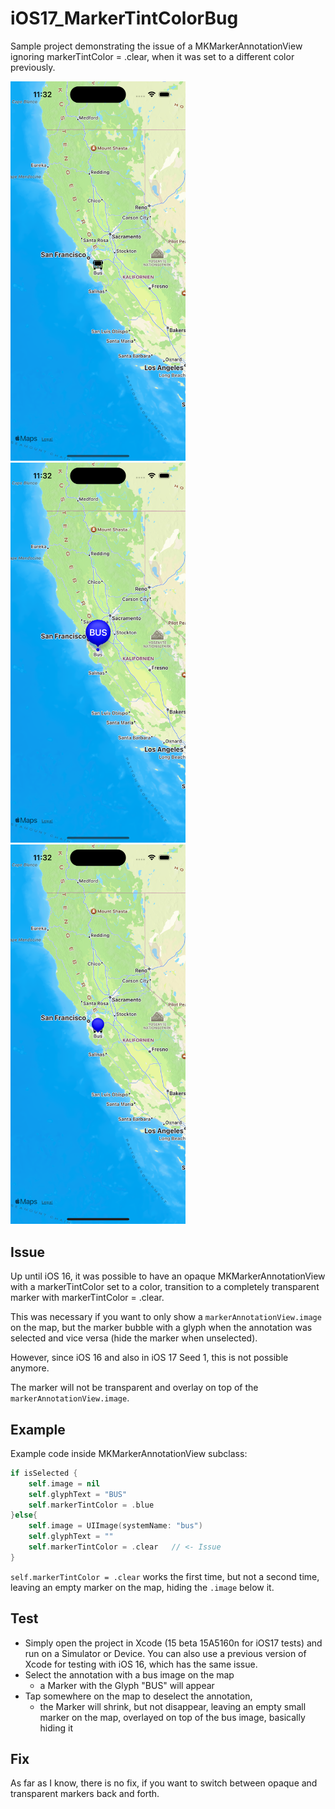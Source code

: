 # iOS17_MarkerTintColorBug
Sample project demonstrating the issue of a MKMarkerAnnotationView ignoring markerTintColor = .clear, when it was set to a different color previously.

<img src="screenshots/1._Simulator_Screenshot_-_all_correct.png" width="280" alt="Screenshot of the app with a map, which has a single annotation with an image of a bus. The annotation marker isn't visible, since it is transparent">
<img src="screenshots/2._Simulator_Screenshot_-_all_correct.png" width="280" alt="Screenshot of the app with a map, which has a single selected annotation with a blue big marker displaying the text BUS.">
<img src="screenshots/3._Simulator_Screenshot_-_not_correct.png" width="280" alt="Screenshot of the app with a map, which has a single unselected annotation. A small blue empty marker is overlayed on top of the annotation image, basically hiding it. The marker should be transparent and invisible.">


## Issue

Up until iOS 16, it was possible to have an opaque MKMarkerAnnotationView with a markerTintColor set to a color, transition to a completely transparent marker with markerTintColor = .clear.

This was necessary if you want to only show a `markerAnnotationView.image` on the map, but the marker bubble with a glyph when the annotation was selected and vice versa (hide the marker when unselected).

However, since iOS 16 and also in iOS 17 Seed 1, this is not possible anymore.

The marker will not be transparent and overlay on top of the `markerAnnotationView.image`.

## Example
Example code inside MKMarkerAnnotationView subclass:
``` Swift
if isSelected {
    self.image = nil
    self.glyphText = "BUS"
    self.markerTintColor = .blue
}else{
    self.image = UIImage(systemName: "bus")
    self.glyphText = ""
    self.markerTintColor = .clear	// <- Issue
}
```
`self.markerTintColor = .clear` works the first time, but not a second time, leaving an empty marker on the map, hiding the `.image` below it.

## Test

- Simply open the project in Xcode (15 beta 15A5160n for iOS17 tests) and run on a Simulator or Device. You can also use a previous version of Xcode for testing with iOS 16, which has the same issue.
- Select the annotation with a bus image on the map 
	- a Marker with the Glyph "BUS" will appear
- Tap somewhere on the map to deselect the annotation, 
	- the Marker will shrink, but not disappear, leaving an empty small marker on the map, overlayed on top of the bus image, basically hiding it

## Fix

As far as I know, there is no fix, if you want to switch between opaque and transparent markers back and forth.
